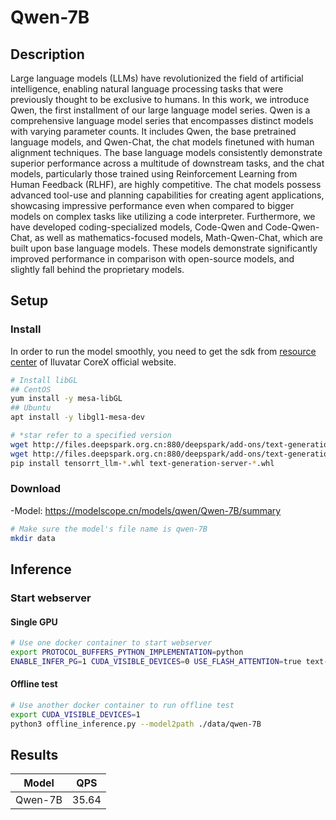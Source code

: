 # Qwen-7B

## Description

Large language models (LLMs) have revolutionized the field of artificial intelligence, enabling natural language processing tasks that were previously thought to be exclusive to humans. In this work, we introduce Qwen, the first installment of our large language model series. Qwen is a comprehensive language model series that encompasses distinct models with varying parameter counts. It includes Qwen, the base pretrained language models, and Qwen-Chat, the chat models finetuned with human alignment techniques. The base language models consistently demonstrate superior performance across a multitude of downstream tasks, and the chat models, particularly those trained using Reinforcement Learning from Human Feedback (RLHF), are highly competitive. The chat models possess advanced tool-use and planning capabilities for creating agent applications, showcasing impressive performance even when compared to bigger models on complex tasks like utilizing a code interpreter. Furthermore, we have developed coding-specialized models, Code-Qwen and Code-Qwen-Chat, as well as mathematics-focused models, Math-Qwen-Chat, which are built upon base language models. These models demonstrate significantly improved performance in comparison with open-source models, and slightly fall behind the proprietary models.

## Setup

### Install

In order to run the model smoothly, you need to get the sdk from [resource center](https://support.iluvatar.com/#/ProductLine?id=2) of Iluvatar CoreX official website.

```bash
# Install libGL
## CentOS
yum install -y mesa-libGL
## Ubuntu
apt install -y libgl1-mesa-dev

# *star refer to a specified version
wget http://files.deepspark.org.cn:880/deepspark/add-ons/text-generation-*.whl
wget http://files.deepspark.org.cn:880/deepspark/add-ons/text-generation-server-*.whl
pip install tensorrt_llm-*.whl text-generation-server-*.whl
```

### Download

-Model: <https://modelscope.cn/models/qwen/Qwen-7B/summary>

```bash
# Make sure the model's file name is qwen-7B
mkdir data
```

## Inference

### Start webserver

#### Single GPU

```bash
# Use one docker container to start webserver
export PROTOCOL_BUFFERS_PYTHON_IMPLEMENTATION=python
ENABLE_INFER_PG=1 CUDA_VISIBLE_DEVICES=0 USE_FLASH_ATTENTION=true text-generation-launcher --model-id ./data/qwen-7B --sharded false --dtype float16  --disable-custom-kernels --port 8001 --max-input-length 13312 --max-batch-prefill-tokens 13312 --max-total-tokens 15360 --max-batch-total-tokens 15360
```

#### Offline test

```bash
# Use another docker container to run offline test
export CUDA_VISIBLE_DEVICES=1
python3 offline_inference.py --model2path ./data/qwen-7B
```

## Results

| Model   | QPS   |
| ------- | ----- |
| Qwen-7B | 35.64 |
